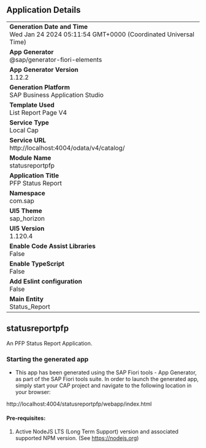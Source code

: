 ## Application Details
|               |
| ------------- |
|**Generation Date and Time**<br>Wed Jan 24 2024 05:11:54 GMT+0000 (Coordinated Universal Time)|
|**App Generator**<br>@sap/generator-fiori-elements|
|**App Generator Version**<br>1.12.2|
|**Generation Platform**<br>SAP Business Application Studio|
|**Template Used**<br>List Report Page V4|
|**Service Type**<br>Local Cap|
|**Service URL**<br>http://localhost:4004/odata/v4/catalog/
|**Module Name**<br>statusreportpfp|
|**Application Title**<br>PFP Status Report|
|**Namespace**<br>com.sap|
|**UI5 Theme**<br>sap_horizon|
|**UI5 Version**<br>1.120.4|
|**Enable Code Assist Libraries**<br>False|
|**Enable TypeScript**<br>False|
|**Add Eslint configuration**<br>False|
|**Main Entity**<br>Status_Report|

## statusreportpfp

An PFP Status Report Application.

### Starting the generated app

-   This app has been generated using the SAP Fiori tools - App Generator, as part of the SAP Fiori tools suite.  In order to launch the generated app, simply start your CAP project and navigate to the following location in your browser:

http://localhost:4004/statusreportpfp/webapp/index.html

#### Pre-requisites:

1. Active NodeJS LTS (Long Term Support) version and associated supported NPM version.  (See https://nodejs.org)


